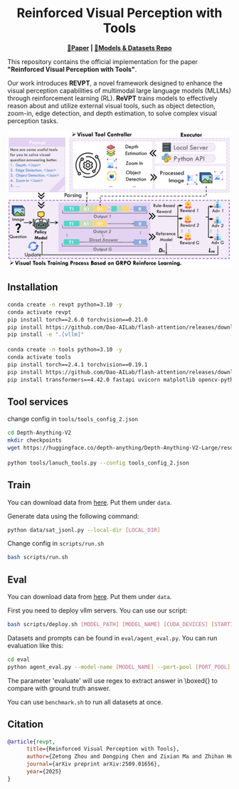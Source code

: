 <h1 align="center">Reinforced Visual Perception with Tools</h1>

<p align="center">
<strong><a href="https://arxiv.org/abs/2509.01656">📃Paper<a> | <a href="https://huggingface.co/collections/Frywind/revpt-68b05161d2426128ea5db4d3">🤗Models & Datasets Repo</a></strong>
</p>

This repository contains the official implementation for the paper **"Reinforced Visual Perception with Tools"**.

Our work introduces **REVPT**, a novel framework designed to enhance the visual perception capabilities of multimodal large language models (MLLMs) through reinforcement learning (RL). **ReVPT** trains models to effectively reason about and utilize external visual tools, such as object detection, zoom-in, edge detection, and depth estimation, to solve complex visual perception tasks.

<img src="assets/overview.png" alt="framework">

## Installation
```bash
conda create -n revpt python=3.10 -y
conda activate revpt
pip install torch==2.6.0 torchvision==0.21.0
pip install https://github.com/Dao-AILab/flash-attention/releases/download/v2.7.4.post1/flash_attn-2.7.4.post1+cu12torch2.6cxx11abiFALSE-cp310-cp310-linux_x86_64.whl
pip install -e ".[vllm]"

conda create -n tools python=3.10 -y
conda activate tools
pip install torch==2.4.1 torchvision==0.19.1
pip install https://github.com/Dao-AILab/flash-attention/releases/download/v2.7.4.post1/flash_attn-2.7.4.post1+cu12torch2.4cxx11abiFALSE-cp310-cp310-linux_x86_64.whl
pip install transformers==4.42.0 fastapi uvicorn matplotlib opencv-python python-multipart
```

## Tool services

change config in `tools/tools_config_2.json`
```bash
cd Depth-Anything-V2
mkdir checkpoints
wget https://huggingface.co/depth-anything/Depth-Anything-V2-Large/resolve/main/depth_anything_v2_vitl.pth?download=true

python tools/lanuch_tools.py --config tools_config_2.json
```

## Train
You can download data from [here](https://huggingface.co/datasets/Frywind/REVPT-data). Put them under `data`.

Generate data using the following command:
```bash
python data/sat_jsonl.py --local-dir [LOCAL_DIR]
```

Change config in `scripts/run.sh`
```bash
bash scripts/run.sh
```

## Eval
You can download data from [here](https://huggingface.co/datasets/Frywind/REVPT-data). Put them under `data`.

First you need to deploy vllm servers. You can use our script:
```bash
bash scripts/deploy.sh [MODEL_PATH] [MODEL_NAME] [CUDA_DEVICES] [STARTING_PORT]
```
Datasets and prompts can be found in `eval/agent_eval.py`. You can run evaluation like this:
```bash
cd eval
python agent_eval.py --model-name [MODEL_NAME] --port-pool [PORT_POOL] --workers [WORKERS] --dataset [DATASET] --prompt [PROMPT] --evaluate
```
The parameter 'evaluate' will use regex to extract answer in \boxed{} to compare with ground truth answer.

You can use `benchmark.sh` to run all datasets at once.

## Citation
```bibtex
@article{revpt,
      title={Reinforced Visual Perception with Tools}, 
      author={Zetong Zhou and Dongping Chen and Zixian Ma and Zhihan Hu and Mingyang Fu and Sinan Wang and Yao Wan and Zhou Zhao and Ranjay Krishna},
      journal={arXiv preprint arXiv:2509.01656},
      year={2025}
}
```
